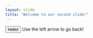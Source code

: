 ```yaml
---
layout: slide
title: "Welcome to our second slide!"
---
```

<button>Hello!</button>
Use the left arrow to go back!